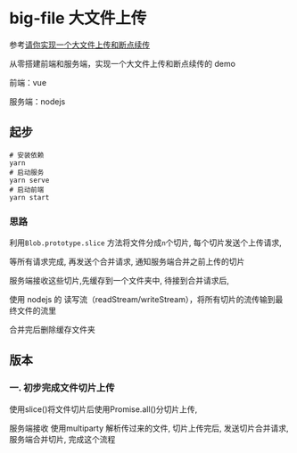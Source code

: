 # big-file 大文件上传

参考[请你实现一个大文件上传和断点续传](https://juejin.im/post/6844904046436843527#heading-6)

从零搭建前端和服务端，实现一个大文件上传和断点续传的 demo

前端：vue 

服务端：nodejs

## 起步
```
# 安装依赖
yarn
# 启动服务
yarn serve
# 启动前端
yarn start
```

### 思路

利用`Blob.prototype.slice` 方法将文件分成`n`个切片, 每个切片发送个上传请求, 

等所有请求完成, 再发送个合并请求, 通知服务端合并之前上传的切片

服务端接收这些切片,先缓存到一个文件夹中, 待接到合并请求后,

使用 nodejs 的 读写流（readStream/writeStream），将所有切片的流传输到最终文件的流里

合并完后删除缓存文件夹

## 版本

### 一. 初步完成文件切片上传

使用slice()将文件切片后使用Promise.all()分切片上传, 

服务端接收 使用multiparty 解析传过来的文件, 切片上传完后, 发送切片合并请求, 服务端合并切片, 完成这个流程

